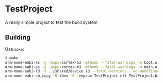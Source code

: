 # TestProject

A really simple project to test the build system

## Building

Use `make`:

```bash
$ make
arm-none-eabi-as -g -mcpu=cortex-m3 -mthumb --fatal-warnings -o boot.o ../shared/src/boot.S
arm-none-eabi-as -g -mcpu=cortex-m3 -mthumb --fatal-warnings -o main.o src/main.S
arm-none-eabi-ld -T ../shared/device.ld --fatal-warnings --no-undefined --error-unresolved-symbols --require-defined _main -o TestProject.elf boot.o  main.o
arm-none-eabi-objcopy -O ihex -R .eeprom TestProject.elf TestProject.bin
```